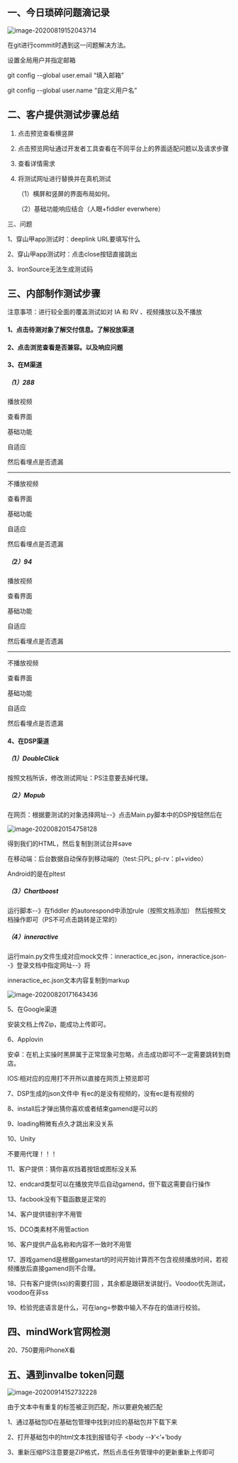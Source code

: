 ## 一、今日琐碎问题滴记录

![image-20200819152043714](C:\Users\Administrator\AppData\Roaming\Typora\typora-user-images\image-20200819152043714.png)

在git进行commit时遇到这一问题解决方法。

设置全局用户并指定邮箱

git config --global user.email  “填入邮箱”

git config --global user.name “自定义用户名”



## 二、客户提供测试步骤总结

1. 点击预览查看横竖屏

2. 点击预览网址通过开发者工具查看在不同平台上的界面适配问题以及请求步骤

3. 查看详情需求

4. 将测试网址进行替换并在真机测试

   （1）横屏和竖屏的界面布局如何。

   （2）基础功能响应结合（人眼+fiddler everwhere）

   

三、问题

1、穿山甲app测试时：deeplink URL要填写什么

2、穿山甲app测试时：点击close按钮直接跳出

3、IronSource无法生成测试码



## 三、内部制作测试步骤

注意事项：进行较全面的覆盖测试如对 IA 和 RV 、视频播放以及不播放

#### 1、点击待测对象了解交付信息。了解投放渠道

#### 2、点击浏览查看是否兼容。以及响应问题

#### 3、在M渠道

##### （1）288

播放视频

查看界面

基础功能

自适应

然后看埋点是否遗漏

----------------------------------------------

不播放视频

查看界面

基础功能

自适应

然后看埋点是否遗漏

##### （2）94

播放视频

查看界面

基础功能

自适应

然后看埋点是否遗漏

----------------------------------------------

不播放视频

查看界面

基础功能

自适应

然后看埋点是否遗漏

#### 4、在DSP渠道

##### （1）DoubleClick

按照文档所诉，修改测试网址：PS注意要去掉代理。

##### （2）Mopub

在网页：根据要测试的对象选择网址--》点击Main.py脚本中的DSP按钮然后在

![image-20200820154758128](C:\Users\Administrator\AppData\Roaming\Typora\typora-user-images\image-20200820154758128.png)

得到我们的HTML，然后复制到测试台并save

在移动端：后台数据自动保存到移动端的（test:只PL;  pl-rv：pl+video）

Android的是在pltest

##### （3）Chartboost

运行脚本--》在fiddler 的autorespond中添加rule（按照文档添加） 然后按照文档操作即可（PS不可点击跳转是正常的）

##### （4）inneractive

运行main.py文件生成对应mock文件：inneractice_ec.json，inneractice.json--》登录文档中指定网址--》将

inneractice_ec.json文本内容复制到markup

![image-20200820171643436](C:\Users\Administrator\AppData\Roaming\Typora\typora-user-images\image-20200820171643436.png)

5、在Google渠道

安装文档上传Zip，能成功上传即可。

6、Applovin

安卓：在机上实操时黑屏属于正常现象可忽略，点击成功即可不一定需要跳转到商店。

IOS:相对应的应用打不开所以直接在网页上预览即可

7、DSP生成的json文件中 有ec的是没有视频的，没有ec是有视频的

8、install后才弹出猜你喜欢或者结束gamend是可以的

9、loading稍微有点久才跳出来没关系

10、Unity

不要用代理！！！

11、客户提供：猜你喜欢挡着按钮或图标没关系

12、endcard类型可以在播放完毕后自动gamend，但下载这需要自行操作

13、facbook没有下载函数是正常的

14、客户提供错别字不用管

15、DCO类素材不用管action

16、客户提供产品名称和内容不一致时不用管

17、游戏gamend是根据gamestart的时间开始计算而不包含视频播放时间，若视频播放后直接gamend则不合理。

18、只有客户提供(ss)的需要打回 ，其余都是跟研发讲就行。Voodoo优先测试，voodoo在非ss

19、检验兜底语言是什么，可在lang=参数中输入不存在的值进行校验。

## 四、mindWork官网检测

20、750要用iPhoneX看



## 五、遇到invalbe token问题

![image-20200914152732228](C:\Users\Administrator\AppData\Roaming\Typora\typora-user-images\image-20200914152732228.png)

由于文本中有重复的<body>标签被正则匹配，所以要避免被匹配

1、通过基础包ID在基础包管理中找到对应的基础包并下载下来

2、打开基础包中的html文本找到报错句子 <body --》‘<’+’body

3、重新压缩PS注意要是ZIP格式，然后点击任务管理中的更新重新上传即可